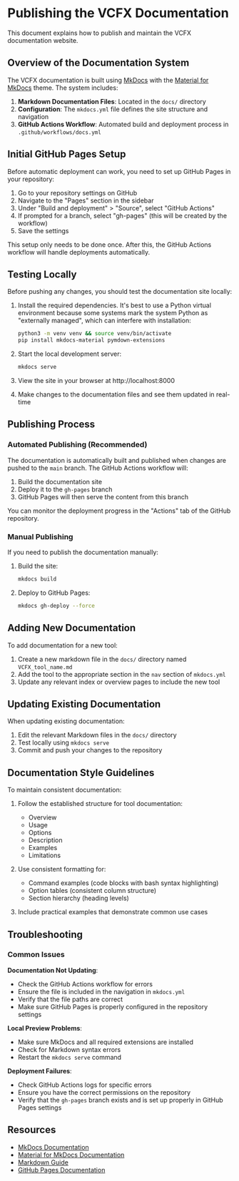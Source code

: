 # Publishing the VCFX Documentation

This document explains how to publish and maintain the VCFX documentation website.

## Overview of the Documentation System

The VCFX documentation is built using [MkDocs](https://www.mkdocs.org/) with the [Material for MkDocs](https://squidfunk.github.io/mkdocs-material/) theme. The system includes:

1. **Markdown Documentation Files**: Located in the `docs/` directory
2. **Configuration**: The `mkdocs.yml` file defines the site structure and navigation
3. **GitHub Actions Workflow**: Automated build and deployment process in `.github/workflows/docs.yml`

## Initial GitHub Pages Setup

Before automatic deployment can work, you need to set up GitHub Pages in your repository:

1. Go to your repository settings on GitHub
2. Navigate to the "Pages" section in the sidebar
3. Under "Build and deployment" > "Source", select "GitHub Actions"
4. If prompted for a branch, select "gh-pages" (this will be created by the workflow)
5. Save the settings

This setup only needs to be done once. After this, the GitHub Actions workflow will handle deployments automatically.

## Testing Locally

Before pushing any changes, you should test the documentation site locally:

1. Install the required dependencies. It's best to use a Python virtual
   environment because some systems mark the system Python as
   "externally managed", which can interfere with installation:
   ```bash
   python3 -m venv venv && source venv/bin/activate
   pip install mkdocs-material pymdown-extensions
   ```

2. Start the local development server:
   ```bash
   mkdocs serve
   ```

3. View the site in your browser at http://localhost:8000

4. Make changes to the documentation files and see them updated in real-time

## Publishing Process

### Automated Publishing (Recommended)

The documentation is automatically built and published when changes are pushed to the `main` branch. The GitHub Actions workflow will:

1. Build the documentation site
2. Deploy it to the `gh-pages` branch
3. GitHub Pages will then serve the content from this branch

You can monitor the deployment progress in the "Actions" tab of the GitHub repository.

### Manual Publishing

If you need to publish the documentation manually:

1. Build the site:
   ```bash
   mkdocs build
   ```

2. Deploy to GitHub Pages:
   ```bash
   mkdocs gh-deploy --force
   ```

## Adding New Documentation

To add documentation for a new tool:

1. Create a new markdown file in the `docs/` directory named `VCFX_tool_name.md`
2. Add the tool to the appropriate section in the `nav` section of `mkdocs.yml`
3. Update any relevant index or overview pages to include the new tool

## Updating Existing Documentation

When updating existing documentation:

1. Edit the relevant Markdown files in the `docs/` directory
2. Test locally using `mkdocs serve`
3. Commit and push your changes to the repository

## Documentation Style Guidelines

To maintain consistent documentation:

1. Follow the established structure for tool documentation:
   - Overview
   - Usage
   - Options
   - Description
   - Examples
   - Limitations

2. Use consistent formatting for:
   - Command examples (code blocks with bash syntax highlighting)
   - Option tables (consistent column structure)
   - Section hierarchy (heading levels)

3. Include practical examples that demonstrate common use cases

## Troubleshooting

### Common Issues

**Documentation Not Updating**:
- Check the GitHub Actions workflow for errors
- Ensure the file is included in the navigation in `mkdocs.yml`
- Verify that the file paths are correct
- Make sure GitHub Pages is properly configured in the repository settings

**Local Preview Problems**:
- Make sure MkDocs and all required extensions are installed
- Check for Markdown syntax errors
- Restart the `mkdocs serve` command

**Deployment Failures**:
- Check GitHub Actions logs for specific errors
- Ensure you have the correct permissions on the repository
- Verify that the `gh-pages` branch exists and is set up properly in GitHub Pages settings

## Resources

- [MkDocs Documentation](https://www.mkdocs.org/)
- [Material for MkDocs Documentation](https://squidfunk.github.io/mkdocs-material/)
- [Markdown Guide](https://www.markdownguide.org/)
- [GitHub Pages Documentation](https://docs.github.com/en/pages) 
